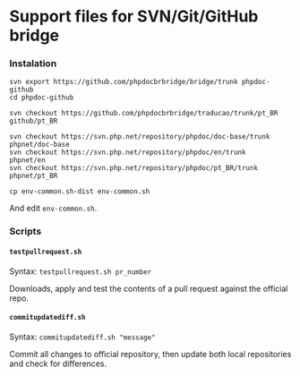 # Support files for SVN/Git/GitHub bridge

### Instalation

```
svn export https://github.com/phpdocbrbridge/bridge/trunk phpdoc-github
cd phpdoc-github

svn checkout https://github.com/phpdocbrbridge/traducao/trunk/pt_BR github/pt_BR

svn checkout https://svn.php.net/repository/phpdoc/doc-base/trunk   phpnet/doc-base
svn checkout https://svn.php.net/repository/phpdoc/en/trunk         phpnet/en
svn checkout https://svn.php.net/repository/phpdoc/pt_BR/trunk      phpnet/pt_BR

cp env-common.sh-dist env-common.sh
```

And edit `env-common.sh`.

### Scripts

#### `testpullrequest.sh`

Syntax: `testpullrequest.sh pr_number`

Downloads, apply and test the contents of a pull request against the official repo.

#### `commitupdatediff.sh`

Syntax: `commitupdatediff.sh "message"`

Commit all changes to official repository, then update both local repositories and check for differences.

